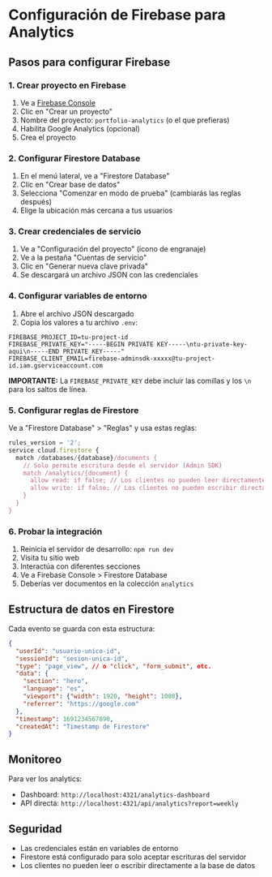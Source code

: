 # Configuración de Firebase para Analytics

## Pasos para configurar Firebase

### 1. Crear proyecto en Firebase
1. Ve a [Firebase Console](https://console.firebase.google.com/)
2. Clic en "Crear un proyecto"
3. Nombre del proyecto: `portfolio-analytics` (o el que prefieras)
4. Habilita Google Analytics (opcional)
5. Crea el proyecto

### 2. Configurar Firestore Database
1. En el menú lateral, ve a "Firestore Database"
2. Clic en "Crear base de datos"
3. Selecciona "Comenzar en modo de prueba" (cambiarás las reglas después)
4. Elige la ubicación más cercana a tus usuarios

### 3. Crear credenciales de servicio
1. Ve a "Configuración del proyecto" (ícono de engranaje)
2. Ve a la pestaña "Cuentas de servicio"
3. Clic en "Generar nueva clave privada"
4. Se descargará un archivo JSON con las credenciales

### 4. Configurar variables de entorno
1. Abre el archivo JSON descargado
2. Copia los valores a tu archivo `.env`:

```env
FIREBASE_PROJECT_ID=tu-project-id
FIREBASE_PRIVATE_KEY="-----BEGIN PRIVATE KEY-----\ntu-private-key-aqui\n-----END PRIVATE KEY-----"
FIREBASE_CLIENT_EMAIL=firebase-adminsdk-xxxxx@tu-project-id.iam.gserviceaccount.com
```

**IMPORTANTE:** La `FIREBASE_PRIVATE_KEY` debe incluir las comillas y los `\n` para los saltos de línea.

### 5. Configurar reglas de Firestore
Ve a "Firestore Database" > "Reglas" y usa estas reglas:

```javascript
rules_version = '2';
service cloud.firestore {
  match /databases/{database}/documents {
    // Solo permite escritura desde el servidor (Admin SDK)
    match /analytics/{document} {
      allow read: if false; // Los clientes no pueden leer directamente
      allow write: if false; // Los clientes no pueden escribir directamente
    }
  }
}
```

### 6. Probar la integración
1. Reinicia el servidor de desarrollo: `npm run dev`
2. Visita tu sitio web
3. Interactúa con diferentes secciones
4. Ve a Firebase Console > Firestore Database
5. Deberías ver documentos en la colección `analytics`

## Estructura de datos en Firestore

Cada evento se guarda con esta estructura:

```json
{
  "userId": "usuario-unico-id",
  "sessionId": "sesion-unica-id",
  "type": "page_view", // o "click", "form_submit", etc.
  "data": {
    "section": "hero",
    "language": "es",
    "viewport": {"width": 1920, "height": 1080},
    "referrer": "https://google.com"
  },
  "timestamp": 1691234567890,
  "createdAt": "Timestamp de Firestore"
}
```

## Monitoreo

Para ver los analytics:
- Dashboard: `http://localhost:4321/analytics-dashboard`
- API directa: `http://localhost:4321/api/analytics?report=weekly`

## Seguridad

- Las credenciales están en variables de entorno
- Firestore está configurado para solo aceptar escrituras del servidor
- Los clientes no pueden leer o escribir directamente a la base de datos